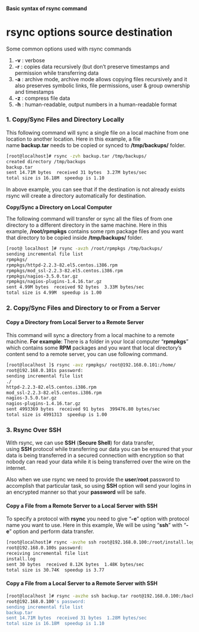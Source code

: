#### Basic syntax of rsync command

# rsync options source destination

Some common options used with rsync commands

1. **-v** : verbose
2. **-r** : copies data recursively (but don’t preserve timestamps and permission while transferring data
3. **-a** : archive mode, archive mode allows copying files recursively and it also preserves symbolic links, file permissions, user & group ownership and timestamps
4. **-z** : compress file data
5. **-h** : human-readable, output numbers in a human-readable format

### 1. Copy/Sync Files and Directory Locally

This following command will sync a single file on a local machine from one location to another location. Here in this example, a file name **backup.tar** needs to be copied or synced to **/tmp/backups/** folder.

```sh
[root@localhost]# rsync -zvh backup.tar /tmp/backups/
created directory /tmp/backups
backup.tar
sent 14.71M bytes  received 31 bytes  3.27M bytes/sec
total size is 16.18M  speedup is 1.10
```

In above example, you can see that if the destination is not already exists rsync will create a directory automatically for destination.

**Copy/Sync a Directory on Local Computer**

The following command will transfer or sync all the files of from one directory to a different directory in the same machine. Here in this example, **/root/rpmpkgs** contains some rpm package files and you want that directory to be copied inside **/tmp/backups/** folder.
```sh
[root@ localhost ]# rsync -avzh /root/rpmpkgs /tmp/backups/
sending incremental file list
rpmpkgs/
rpmpkgs/httpd-2.2.3-82.el5.centos.i386.rpm
rpmpkgs/mod_ssl-2.2.3-82.el5.centos.i386.rpm
rpmpkgs/nagios-3.5.0.tar.gz
rpmpkgs/nagios-plugins-1.4.16.tar.gz
sent 4.99M bytes  received 92 bytes  3.33M bytes/sec
total size is 4.99M  speedup is 1.00
```

### 2. Copy/Sync Files and Directory to or From a Server

#### Copy a Directory from Local Server to a Remote Server

This command will sync a directory from a local machine to a remote machine. **For example**: There is a folder in your local computer “**rpmpkgs**” which contains some **RPM** packages and you want that local directory’s content send to a remote server, you can use following command.
```sh
[root@localhost ]$ rsync -avz rpmpkgs/ root@192.168.0.101:/home/
root@192.168.0.101s password:
sending incremental file list
./
httpd-2.2.3-82.el5.centos.i386.rpm
mod_ssl-2.2.3-82.el5.centos.i386.rpm
nagios-3.5.0.tar.gz
nagios-plugins-1.4.16.tar.gz
sent 4993369 bytes  received 91 bytes  399476.80 bytes/sec
total size is 4991313  speedup is 1.00
```

### 3. Rsync Over SSH

With rsync, we can use **SSH** (**Secure Shell**) for data transfer, using **SSH** protocol while transferring our data you can be ensured that your data is being transferred in a secured connection with encryption so that nobody can read your data while it is being transferred over the wire on the internet.

Also when we use rsync we need to provide the **user**/**root** password to accomplish that particular task, so using **SSH** option will send your logins in an encrypted manner so that your **password** will be safe.

#### Copy a File from a Remote Server to a Local Server with SSH

To specify a protocol with **rsync** you need to give “**-e**” option with protocol name you want to use. Here in this example, We will be using “**ssh**” with “**-e**” option and perform data transfer.
```sh
[root@localhost]# rsync -avzhe ssh root@192.168.0.100:/root/install.log /tmp/
root@192.168.0.100s password:
receiving incremental file list
install.log
sent 30 bytes  received 8.12K bytes  1.48K bytes/sec
total size is 30.74K  speedup is 3.77
```

#### Copy a File from a Local Server to a Remote Server with SSH
```sh
[root@localhost ]# rsync -avzhe ssh backup.tar root@192.168.0.100:/backups/
root@192.168.0.100's password:
sending incremental file list
backup.tar
sent 14.71M bytes  received 31 bytes  1.28M bytes/sec
total size is 16.18M  speedup is 1.10
```